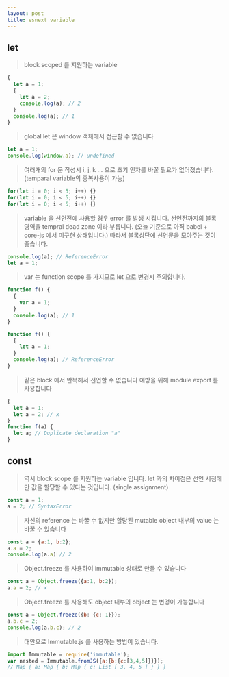 ```yaml
---
layout: post
title: esnext variable
---
```


## let

> block scoped 를 지원하는 variable

```js
{
  let a = 1;
  {
    let a = 2;
    console.log(a); // 2
  }
  console.log(a); // 1
}
```

> global let 은 window 객체에서 접근할 수 없습니다

```js
let a = 1;
console.log(window.a); // undefined
```

> 여러개의 for 문 작성시 i, j, k ... 으로 초기 인자를 바꿀 필요가 없어졌습니다.(temparal variable의 중복사용이 가능)

```js
for(let i = 0; i < 5; i++) {}
for(let i = 0; i < 5; i++) {}
for(let i = 0; i < 5; i++) {}
```

> variable 을 선언전에 사용할 경우 error 를 발생 시킵니다.
선언전까지의 블록 영역을 tempral dead zone 이라 부릅니다. (오늘 기준으로 아직 babel + core-js 에서 미구현 상태입니다.)
따라서 블록상단에 선언문을 모아주는 것이 좋습니다.

```js
console.log(a); // ReferenceError
let a = 1;
```

> var 는 function scope 를 가지므로 let 으로 변경시 주의합니다.

```js
function f() {
  {
    var a = 1;
  }
  console.log(a); // 1
}

function f() {
  {
    let a = 1;
  }
  console.log(a); // ReferenceError
}
```

> 같은 block 에서 반복해서 선언할 수 없습니다
예방을 위해 module export 를 사용합니다

```js
{
  let a = 1;
  let a = 2; // x
}
function f(a) {
  let a; // Duplicate declaration "a"
}


```

## const

> 역시 block scope 를 지원하는 variable 입니다.
let 과의 차이점은 선언 시점에만 값을 할당할 수 있다는 것입니다. (single assignment)

```js
const a = 1;
a = 2; // SyntaxError
```

> 자신의 reference 는 바꿀 수 없지만 할당된 mutable object 내부의 value 는 바꿀 수 있습니다

```js
const a = {a:1, b:2};
a.a = 2;
console.log(a.a) // 2
```
> Object.freeze 를 사용하여 immutable 상태로 만들 수 있습니다

```js
const a = Object.freeze({a:1, b:2});
a.a = 2; // x
```

> Object.freeze 를 사용해도 object 내부의 object 는 변경이 가능합니다

```js
const a = Object.freeze({b: {c: 1}});
a.b.c = 2;
console.log(a.b.c); // 2
```

> 대안으로 Immutable.js 를 사용하는 방법이 있습니다.

```js
import Immutable = require('immutable');
var nested = Immutable.fromJS({a:{b:{c:[3,4,5]}}});
// Map { a: Map { b: Map { c: List [ 3, 4, 5 ] } } }
```
